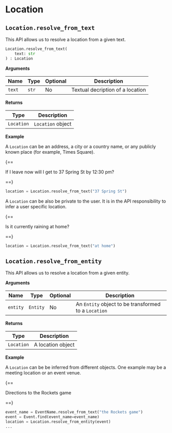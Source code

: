 # Location

## `Location.resolve_from_text`

This API allows us to resolve a location from a given text.

``` py
Location.resolve_from_text(
    text: str
) : Location
```

**Arguments**

| Name          | Type          | Optional  | Description                              |
| ------------- | --------------| --------- | ---------------------------------------- |
| `text`        | `str`         | No        | Textual decription of a location         |

**Returns**

| Type          | Description       |
| ------------- | ----------------- |
| `Location`    | `Location` object |

**Example**

A `Location` can be an address, a city or a country name, or any publicly known place (for example, Times Square).

{==

If I leave now will I get to 37 Spring St by 12:30 pm?

==}

``` py
location = Location.resolve_from_text("37 Spring St")
```

A `Location` can be also be private to the user. It is in the API responsibility to infer a user specific location.

{==

Is it currently raining at home?

==}

``` py
location = Location.resolve_from_text("at home")
```

## `Location.resolve_from_entity`

This API allows us to resolve a location from a given entity.

**Arguments**

| Name          | Type          | Optional  | Description                                   |
| ------------- | ------------- | --------- | --------------------------------------------- |
| `entity`      | `Entity`      | No        | An `Entity` object to be transformed to a `Location` |

**Returns**

| Type          | Description       |
| ------------- | ----------------- |
| `Location`    | A location object |

**Example**

A `Location` can be be inferred from different objects. One example may be a meeting location or an event venue.

{==

Directions to the Rockets game

==}

``` py
event_name = EventName.resolve_from_text("the Rockets game")
event = Event.find(event_name=event_name)
location = Location.resolve_from_entity(event)
...
```
